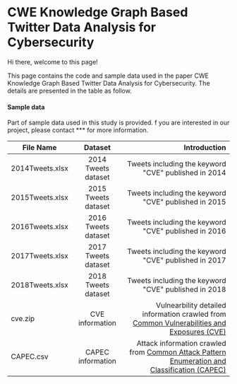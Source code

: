 # CWE Knowledge Graph Based Twitter Data Analysis for Cybersecurity
Hi there, welcome to this page!

This page contains the code and sample data used in the paper CWE Knowledge Graph Based Twitter Data Analysis for Cybersecurity. The details are presented in the table as follow.


#### Sample data
Part of sample data used in this study is provided. f you are interested in our project, please contact *** for more information.

|File Name       | Dataset         |Introduction|
| -------------------- |:----------------:|----------------:| 
|2014Tweets.xlsx|2014 Tweets dataset|Tweets including the keyword "CVE" published in 2014|
|2015Tweets.xlsx|2015 Tweets dataset|Tweets including the keyword "CVE" published in 2015|
|2016Tweets.xlsx|2016 Tweets dataset|Tweets including the keyword "CVE" published in 2016|
|2017Tweets.xlsx|2017 Tweets dataset|Tweets including the keyword "CVE" published in 2017|
|2018Tweets.xlsx|2018 Tweets dataset|Tweets including the keyword "CVE" published in 2018|
|cve.zip|CVE information|Vulnearbility detailed information crawled from [Common Vulnerabilities and Exposures (CVE)](https://cve.mitre.org/) |
|CAPEC.csv|CAPEC information|Attack information crawled from [Common Attack Pattern Enumeration and Classification (CAPEC)](https://capec.mitre.org/)|
